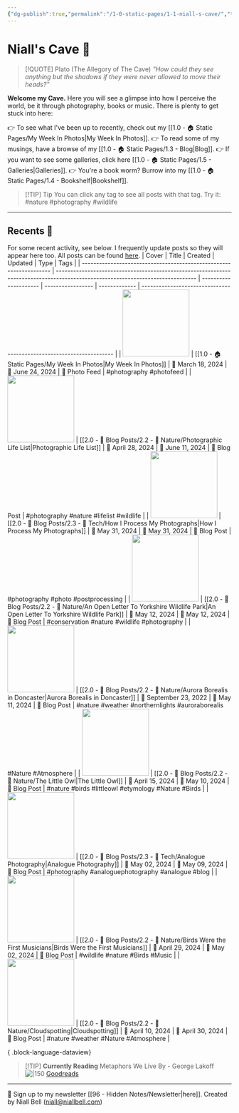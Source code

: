```yaml
---
{"dg-publish":true,"permalink":"/1-0-static-pages/1-1-niall-s-cave/","title":"🦇 The Cave","contentClasses":"cards cards-cols-3 cards-cover cards-cover-no-border cards-title-hide-icons","tags":["gardenEntry"],"noteIcon":null,"created":"2024-04-07T21:59:11.083+01:00","updated":"2024-05-27T21:50:04.119+01:00"}
---
```


# Niall's Cave 🦇 

> [!QUOTE] Plato (The Allegory of The Cave)
> *"How could they see anything but the shadows if they were never allowed to move their heads?"*

**Welcome my Cave.** Here you will see a glimpse into how I perceive the world, be it through photography, books or music. There is plenty to get stuck into here:

👉 To see what I've been up to recently, check out my [[1.0 - 🏠 Static Pages/My Week In Photos\|My Week In Photos]].
👉 To read some of my musings, have a browse of my [[1.0 - 🏠 Static Pages/1.3 - Blog\|Blog]].
👉 If you want to see some galleries, click here [[1.0 - 🏠 Static Pages/1.5 - Galleries\|Galleries]].
👉 You're a book worm? Burrow into my [[1.0 - 🏠 Static Pages/1.4 - Bookshelf\|Bookshelf]].

>[!TIP] Tip
>You can click any tag to see all posts with that tag. Try it: #nature #photography #wildlife

---

## Recents 📝

For some recent activity, see below. I frequently update posts so they will appear here too. All posts can be found [here](https://niallbell.com/blog).
| Cover                                                               | Title                                                                                                                           | Created               | Updated           | Type          | Tags                                                                 |
| ------------------------------------------------------------------- | ------------------------------------------------------------------------------------------------------------------------------- | --------------------- | ----------------- | ------------- | -------------------------------------------------------------------- |
| <img src='https://i.imgur.com/t3pESMu.jpeg' style='height:150px;'/> | [[1.0 - 🏠 Static Pages/My Week In Photos\|My Week In Photos]]                                                               | 📅 March 18, 2024     | 🔄 June 24, 2024  | 💭 Photo Feed | #photography #photofeed                                              |
| <img src='https://i.imgur.com/7VfFNPl.jpeg' style='height:150px;'/> | [[2.0 - 📝 Blog Posts/2.2 - 🌱 Nature/Photographic Life List\|Photographic Life List]]                                       | 📅 April 28, 2024     | 🔄 June 11, 2024  | 💭 Blog Post  | #photography #nature #lifelist #wildlife                             |
| <img src='https://i.imgur.com/jo6fK8O.jpeg' style='height:150px;'/> | [[2.0 - 📝 Blog Posts/2.3 - 💾 Tech/How I Process My Photographs\|How I Process My Photographs]]                             | 📅 May 31, 2024       | 🔄 May 31, 2024   | 💭 Blog Post  | #photography #photo #postprocessing                                  |
| <img src='https://i.imgur.com/1pQK9Zn.jpeg' style='height:150px;'/> | [[2.0 - 📝 Blog Posts/2.2 - 🌱 Nature/An Open Letter To Yorkshire Wildlife Park\|An Open Letter To Yorkshire Wildlife Park]] | 📅 May 12, 2024       | 🔄 May 12, 2024   | 💭 Blog Post  | #conservation #nature #wildlife #photography                         |
| <img src='https://i.imgur.com/9DONEvA.jpeg' style='height:150px;'/> | [[2.0 - 📝 Blog Posts/2.2 - 🌱 Nature/Aurora Borealis in Doncaster\|Aurora Borealis in Doncaster]]                           | 📅 September 23, 2022 | 🔄 May 11, 2024   | 💭 Blog Post  | #nature #weather #northernlights #auroraborealis #Nature #Atmosphere |
| <img src='https://i.imgur.com/4TOgr4b.jpeg' style='height:150px;'/> | [[2.0 - 📝 Blog Posts/2.2 - 🌱 Nature/The Little Owl\|The Little Owl]]                                                       | 📅 April 15, 2024     | 🔄 May 10, 2024   | 💭 Blog Post  | #nature #birds #littleowl #etymology #Nature #Birds                  |
| <img src='https://i.imgur.com/9wUq3cS.jpg' style='height:150px;'/>  | [[2.0 - 📝 Blog Posts/2.3 - 💾 Tech/Analogue Photography\|Analogue Photography]]                                             | 📅 May 02, 2024       | 🔄 May 09, 2024   | 💭 Blog Post  | #photography #analoguephotography #analogue #blog                    |
| <img src='https://i.imgur.com/rLYIZA3.jpeg' style='height:150px;'/> | [[2.0 - 📝 Blog Posts/2.2 - 🌱 Nature/Birds Were the First Musicians\|Birds Were the First Musicians]]                       | 📅 April 29, 2024     | 🔄 May 02, 2024   | 💭 Blog Post  | #wildlife #nature #Birds #Music                                      |
| <img src='https://i.imgur.com/EyV94Ox.jpeg' style='height:150px;'/> | [[2.0 - 📝 Blog Posts/2.2 - 🌱 Nature/Cloudspotting\|Cloudspotting]]                                                         | 📅 April 10, 2024     | 🔄 April 30, 2024 | 💭 Blog Post  | #nature #weather #Nature #Atmosphere                                 |

{ .block-language-dataview}

>[!TIP] **Currently Reading**
>Metaphors We Live By - George Lakoff
>![|150](https://images-na.ssl-images-amazon.com/images/S/compressed.photo.goodreads.com/books/1388194058i/34459.jpg)
>[Goodreads](https://www.goodreads.com/user/show/138481589-niall-bell)


---
📧 Sign up to my newsletter [[96 - Hidden Notes/Newsletter\|here]].
Created by Niall Bell (niall@niallbell.com)

